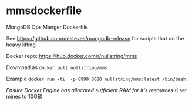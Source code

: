 # mmsdockerfile
MongoDB Ops Manger Dockerfile

See https://github.com/desteves/mongodb-release for scripts that do the heavy lifting

Docker repo: https://hub.docker.com/r/nullstring/mms

Download as `docker pull nullstring/mms`

Example `docker run -ti  -p 8999:8080 nullstring/mms:latest /bin/bash`

*Ensure Docker Engine has allocated sufficient RAM for it's resources* (I set mines to 10GB)
